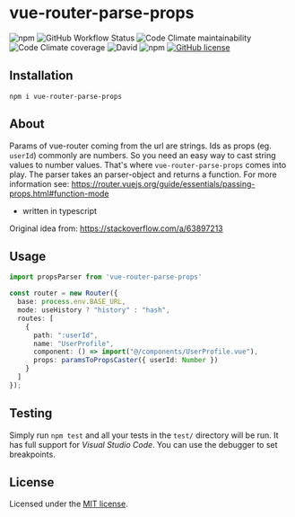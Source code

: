 # vue-router-parse-props

![npm](https://img.shields.io/npm/v/vue-router-parse-props)
![GitHub Workflow Status](https://img.shields.io/github/workflow/status/fratzinger/vue-router-parse-props/Node.js%20CI)
![Code Climate maintainability](https://img.shields.io/codeclimate/maintainability/fratzinger/vue-router-parse-props)
![Code Climate coverage](https://img.shields.io/codeclimate/coverage/fratzinger/vue-router-parse-props)
![David](https://img.shields.io/david/fratzinger/vue-router-parse-props)
![npm](https://img.shields.io/npm/dm/vue-router-parse-props)
[![GitHub license](https://img.shields.io/github/license/fratzinger/vue-router-parse-props)](https://github.com/fratzinger/vue-router-parse-props/blob/master/LICENSE)

## Installation

```
npm i vue-router-parse-props
```

## About

Params of vue-router coming from the url are strings. Ids as props (eg. `userId`) commonly are numbers. So you need an easy way to cast string values to number values. That's where `vue-router-parse-props` comes into play.
The parser takes an parser-object and returns a function. For more information see: https://router.vuejs.org/guide/essentials/passing-props.html#function-mode

- written in typescript

Original idea from: https://stackoverflow.com/a/63897213

## Usage

```ts
import propsParser from 'vue-router-parse-props'

const router = new Router({
  base: process.env.BASE_URL,
  mode: useHistory ? "history" : "hash",
  routes: [
    {
      path: ":userId",
      name: "UserProfile",
      component: () => import("@/components/UserProfile.vue"),
      props: paramsToPropsCaster({ userId: Number })
    }
  ]
});
```

## Testing

Simply run `npm test` and all your tests in the `test/` directory will be run. It has full support for *Visual Studio Code*. You can use the debugger to set breakpoints.

## License

Licensed under the [MIT license](LICENSE).